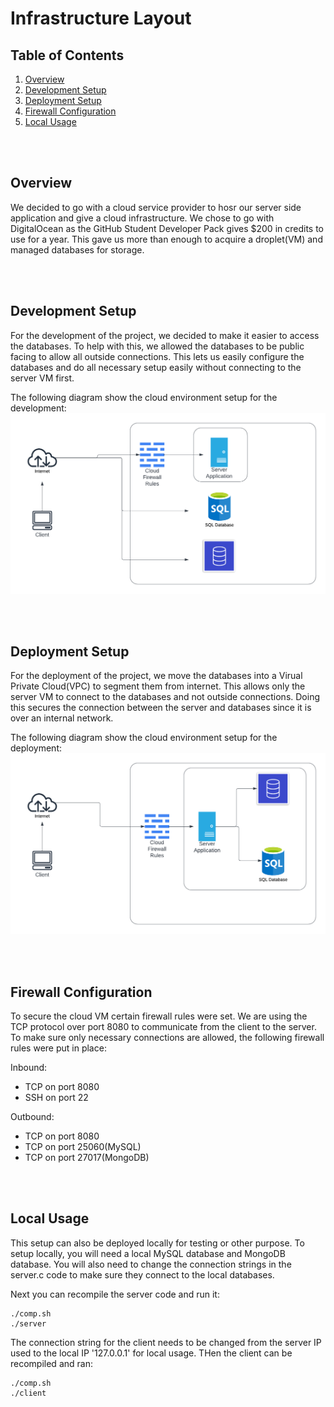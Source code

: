 # Infrastructure Layout

## Table of Contents
1. [Overview](#overview)
2. [Development Setup](#development-setup)
3. [Deployment Setup](#deployment-setup)
4. [Firewall Configuration](#firewall-configuration)
5. [Local Usage](#local-usage)


<br>
<br>

## Overview
We decided to go with a cloud service provider to hosr our server side application and give a cloud infrastructure. We chose to go with DigitalOcean as the GitHub Student Developer Pack gives $200 in credits to use for a year. This gave us more than enough to acquire a droplet(VM) and managed databases for storage.

<br>
<br>

## Development Setup
For the development of the project, we decided to make it easier to access the databases. To help with this, we allowed the databases to be public facing to allow all outside connections. This lets us easily configure the databases and do all necessary setup easily without connecting to the server VM first.

The following diagram show the cloud environment setup for the development:
![Developement](DevelopmentCloudSetup.png)

<br>
<br>

## Deployment Setup
For the deployment of the project, we move the databases into a Virual Private Cloud(VPC) to segment them from internet. This allows only the server VM to connect to the databases and not outside connections. Doing this secures the connection between the server and databases since it is over an internal network.

The following diagram show the cloud environment setup for the deployment:
![Deployment](DeploymentCloudSetup.png)


<br>
<br>

## Firewall Configuration
To secure the cloud VM certain firewall rules were set. We are using the TCP protocol over port 8080 to communicate from the client to the server. To make sure only necessary connections are allowed, the following firewall rules were put in place:

Inbound:
- TCP on port 8080
- SSH on port 22

Outbound: 
- TCP on port 8080
- TCP on port 25060(MySQL)
- TCP on port 27017(MongoDB)

<br>
<br>

## Local Usage
This setup can also be deployed locally for testing or other purpose. To setup locally, you will need a local MySQL database and MongoDB database. You will also need to change the connection strings in the server.c code to make sure they connect to the local databases.

Next you can recompile the server code and run it:
```
./comp.sh
./server
```

The connection string for the client needs to be changed from the server IP used to the local IP '127.0.0.1' for local usage. THen the client can be recompiled and ran:
```
./comp.sh
./client
```